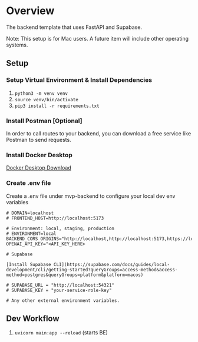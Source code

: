 # Overview

The backend template that uses FastAPI and Supabase.

Note: This setup is for Mac users. A future item will include other operating systems.

## Setup

### Setup Virtual Environment & Install Dependencies

1. `python3 -m venv venv`
2. `source venv/bin/activate`
3. `pip3 install -r requirements.txt`

### Install Postman [Optional]

In order to call routes to your backend, you can download a free service like Postman to send requests.

### Install Docker Desktop

[Docker Desktop Download](https://www.docker.com/products/docker-desktop/)

### Create .env file

Create a .env file under mvp-backend to configure your local dev env variables

```
# DOMAIN=localhost
# FRONTEND_HOST=http://localhost:5173

# Environment: local, staging, production
# ENVIRONMENT=local
BACKEND_CORS_ORIGINS="http://localhost,http://localhost:5173,https://localhost,https://localhost:5173
OPENAI_API_KEY="<API_KEY_HERE>

# Supabase

[Install Supabase CLI](https://supabase.com/docs/guides/local-development/cli/getting-started?queryGroups=access-method&access-method=postgres&queryGroups=platform&platform=macos)

# SUPABASE_URL = "http://localhost:54321"
# SUPABASE_KEY = "your-service-role-key"

# Any other external environment variables.
```

## Dev Workflow

1. `uvicorn main:app --reload` (starts BE)